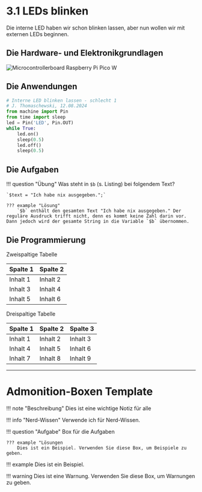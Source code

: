 # 3.1 LEDs blinken

Die interne LED haben wir schon blinken lassen, aber nun wollen wir mit externen LEDs beginnen.


## Die Hardware- und Elektronikgrundlagen

![Microcontrollerboard Raspberry Pi Pico W](media/Pico1.PNG)


## Die Anwendungen

```python linenums="1"
# Interne LED blinken lassen - schlecht 1
# J. Thomaschewski, 12.08.2024
from machine import Pin
from time import sleep
led = Pin('LED', Pin.OUT)
while True:
    led.on()
    sleep(0.5)
    led.off()
    sleep(0.5)
```

## Die Aufgaben

!!! question "Übung"
    Was steht in  `$b` (s. Listing) bei folgendem Text?
    
    `$text = "Ich habe nix ausgegeben.";`
    
    ??? example "Lösung"
        `$b` enthält den gesamten Text "Ich habe nix ausgegeben." Der reguläre Ausdruck trifft nicht, denn es kommt keine Zahl darin vor. Dann jedoch wird der gesamte String in die Variable `$b` übernommen.


## Die Programmierung

Zweispaltige Tabelle

| Spalte 1 | Spalte 2 |
|----------|----------|
| Inhalt 1 | Inhalt 2 |
| Inhalt 3 | Inhalt 4 |
| Inhalt 5 | Inhalt 6 |

Dreispaltige Tabelle

| Spalte 1 | Spalte 2 | Spalte 3 |
|----------|----------|----------|
| Inhalt 1 | Inhalt 2 | Inhalt 3 |
| Inhalt 4 | Inhalt 5 | Inhalt 6 |
| Inhalt 7 | Inhalt 8 | Inhalt 9 |


-------------------------------

# Admonition-Boxen Template

!!! note "Beschreibung"
    Dies ist eine wichtige Notiz für alle


!!! info "Nerd-Wissen"
    Verwende ich für Nerd-Wissen.


!!! question "Aufgabe"
    Box für die Aufgaben

    ??? example "Lösungen
        Dies ist ein Beispiel. Verwenden Sie diese Box, um Beispiele zu geben.

!!! example
    Dies ist ein Beispiel. 

!!! warning
    Dies ist eine Warnung. Verwenden Sie diese Box, um Warnungen zu geben.

